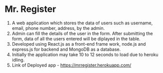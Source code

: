 # Mr. Register

1. A web application which stores the data of users such as username, email, phone number, address, by the admin. <br/>
2. Admin can fill the details of the user in the form. After submitting the form, data of all the users entered will be diplayed in the table. <br/>
3. Developed using React.js as a front-end frame work, node.js and express.js for backend and MongoDB as a database.<br/>
4. Initially the application may take 10 to 12 seconds to load due to heroku idling.
5. Link of Deployed app - https://mrregister.herokuapp.com/
